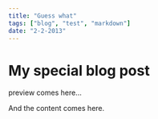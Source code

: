 ```yaml
---
title: "Guess what"
tags: ["blog", "test", "markdown"]
date: "2-2-2013"
---
```


# My special blog post

preview comes here...

<!--more-->

And the content comes here.
